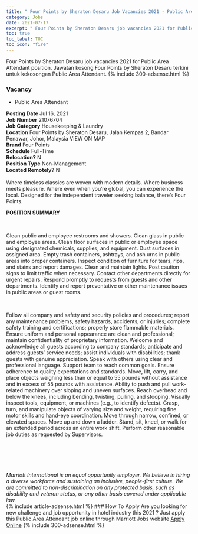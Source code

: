 ```yaml
---
title: " Four Points by Sheraton Desaru Job Vacancies 2021 - Public Area Attendant" 
category: Jobs 
date: 2021-07-17 
excerpt: " Four Points by Sheraton Desaru job vacancies 2021 for Public Area Attendant position. Jawatan kosong  Four Points by Sheraton Desaru terkini untuk kekosongan Public Area Attendant." 
toc: true 
toc_label: TOC 
toc_icon: "fire" 
--- 
```


 Four Points by Sheraton Desaru job vacancies 2021 for Public Area Attendant position. Jawatan kosong  Four Points by Sheraton Desaru terkini untuk kekosongan Public Area Attendant. 
{% include 300-adsense.html %} 
### Vacancy 
- Public Area Attendant 
<div><div><b>Posting Date</b> Jul 16, 2021<br><b>Job Number</b> 21076704<br><b>Job Category</b> Housekeeping &amp; Laundry<br><b>Location</b> Four Points by Sheraton Desaru, Jalan Kempas 2, Bandar Penawar, Johor, Malaysia VIEW ON MAP<br><b>Brand</b> Four Points<br><b>Schedule</b> Full-Time<br><b>Relocation?</b> N<br><b>Position Type</b> Non-Management<br><b>Located Remotely?</b> N<br><br>Where timeless classics are woven with modern details. Where business meets pleasure. Where even when you&#8217;re global, you can experience the local. Designed for the independent traveler seeking balance, there&#8217;s Four Points.<br></div><div> <p><strong>POSITION SUMMARY</strong></p> <p>&#160;</p> <p>Clean public and employee restrooms and showers. Clean glass in public and employee areas. Clean floor surfaces in public or employee space using designated chemicals, supplies, and equipment. Dust surfaces in assigned area. Empty trash containers, ashtrays, and ash urns in public areas into proper containers. Inspect condition of furniture for tears, rips, and stains and report damages. Clean and maintain lights. Post caution signs to limit traffic when necessary. Contact other departments directly for urgent repairs. Respond promptly to requests from guests and other departments. Identify and report preventative or other maintenance issues in public areas or guest rooms.</p> <p>&#160;</p> <p>Follow all company and safety and security policies and procedures; report any maintenance problems, safety hazards, accidents, or injuries; complete safety training and certifications; properly store flammable materials. Ensure uniform and personal appearance are clean and professional; maintain confidentiality of proprietary information. Welcome and acknowledge all guests according to company standards; anticipate and address guests&#8217; service needs; assist individuals with disabilities; thank guests with genuine appreciation. Speak with others using clear and professional language. Support team to reach common goals. Ensure adherence to quality expectations and standards. Move, lift, carry, and place objects weighing less than or equal to 55 pounds without assistance and in excess of 55 pounds with assistance. Ability to push and pull work-related machinery over sloping and uneven surfaces. Reach overhead and below the knees, including bending, twisting, pulling, and stooping. Visually inspect tools, equipment, or machines (e.g., to identify defects). Grasp, turn, and manipulate objects of varying size and weight, requiring fine motor skills and hand-eye coordination. Move through narrow, confined, or elevated spaces. Move up and down a ladder. Stand, sit, kneel, or walk for an extended period across an entire work shift. Perform other reasonable job duties as requested by Supervisors.</p> <p>&#160;</p> <p>&#160;</p> </div> <div> &#160;</div> <em>Marriott International is an equal opportunity employer.&#160;We believe in hiring a diverse workforce and sustaining an inclusive, people-first culture.&#160;We are committed to non-discrimination on&#160;any&#160;protected&#160;basis, such as disability and veteran status, or any other basis covered under applicable law.</em><br></div> 
{% include article-adsense.html %} 
### How To Apply 
Are you looking for new challenge and job opportunity in hotel industry this 2021 ?
Just apply this Public Area Attendant job online through Marriott Jobs website 
<a href="https://jobs.marriott.com/marriott/jobs/21076704?lang=en-us" class="btn btn--info" target="_blank" rel="nofollow noopenner">Apply Online</a> 
{% include 300-adsense.html %} 